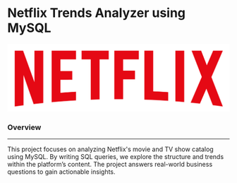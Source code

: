 # Netflix Trends Analyzer using MySQL
![image alt](https://github.com/KumarGosala24/netflix_mysql_project/blob/557b50d8206f6a114740c1e29ba5ef3e78756657/logo.png)


### Overview
---

This project focuses on analyzing Netflix's movie and TV show catalog using MySQL. By writing SQL queries, we explore the structure and trends within the platform’s content. The project answers real-world business questions to gain actionable insights.

